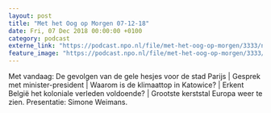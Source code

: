 ```yaml
---
layout: post
title: "Met het Oog op Morgen 07-12-18"
date: Fri, 07 Dec 2018 00:00:00 +0100
category: podcast
externe_link: "https://podcast.npo.nl/file/met-het-oog-op-morgen/3333/nporadio1_met-het-oog-op-morgen_20181207_met-het-oog-op-morgen-07-12-18.mp3"
feature_image: "https://podcast.npo.nl/file/met-het-oog-op-morgen/3333/nporadio1_met-het-oog-op-morgen_20181207_met-het-oog-op-morgen-07-12-18.mp3"
---
```


Met vandaag: De gevolgen van de gele hesjes voor de stad Parijs | Gesprek met minister-president | Waarom is de klimaattop in Katowice? | Erkent België het koloniale verleden voldoende? | Grootste kerststal Europa weer te zien. Presentatie: Simone Weimans.
